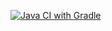 [![Java CI with Gradle](https://github.com/andreyhorn/api-ci/actions/workflows/gradle.yml/badge.svg)](https://github.com/andreyhorn/api-ci/actions/workflows/gradle.yml)
